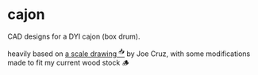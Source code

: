 # cajon


CAD designs for a DYI cajon (box drum).

heavily based on [a scale drawing <sup>📥</sup>][1] by Joe Cruz, with some modifications made to fit my current wood stock 🪵



[1]: https://tnmarketing.s3.amazonaws.com/content/wwgoa/How-to-Build-a-Cajon-Drum-WWGOA.PDF
